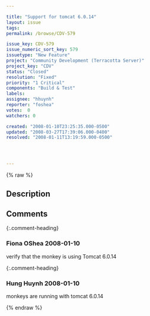 ```yaml
---

title: "Support for tomcat 6.0.14"
layout: issue
tags: 
permalink: /browse/CDV-579

issue_key: CDV-579
issue_numeric_sort_key: 579
issuetype: "New Feature"
project: "Community Development (Terracotta Server)"
project_key: "CDV"
status: "Closed"
resolution: "Fixed"
priority: "1 Critical"
components: "Build & Test"
labels: 
assignee: "hhuynh"
reporter: "foshea"
votes:  0
watchers: 0

created: "2008-01-10T23:25:35.000-0500"
updated: "2008-03-27T17:39:06.000-0400"
resolved: "2008-01-11T13:19:59.000-0500"




---
```


{% raw %}

## Description

<div markdown="1" class="description">



</div>

## Comments


{:.comment-heading}
### **Fiona OShea** <span class="date">2008-01-10</span>

<div markdown="1" class="comment">

verify that the monkey is using Tomcat 6.0.14

</div>


{:.comment-heading}
### **Hung Huynh** <span class="date">2008-01-10</span>

<div markdown="1" class="comment">

monkeys are running with tomcat 6.0.14

</div>



{% endraw %}
